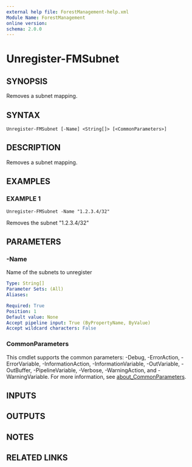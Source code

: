 ```yaml
---
external help file: ForestManagement-help.xml
Module Name: ForestManagement
online version:
schema: 2.0.0
---
```


# Unregister-FMSubnet

## SYNOPSIS
Removes a subnet mapping.

## SYNTAX

```
Unregister-FMSubnet [-Name] <String[]> [<CommonParameters>]
```

## DESCRIPTION
Removes a subnet mapping.

## EXAMPLES

### EXAMPLE 1
```
Unregister-FMSubnet -Name "1.2.3.4/32"
```

Removes the subnet "1.2.3.4/32"

## PARAMETERS

### -Name
Name of the subnets to unregister

```yaml
Type: String[]
Parameter Sets: (All)
Aliases:

Required: True
Position: 1
Default value: None
Accept pipeline input: True (ByPropertyName, ByValue)
Accept wildcard characters: False
```

### CommonParameters
This cmdlet supports the common parameters: -Debug, -ErrorAction, -ErrorVariable, -InformationAction, -InformationVariable, -OutVariable, -OutBuffer, -PipelineVariable, -Verbose, -WarningAction, and -WarningVariable. For more information, see [about_CommonParameters](http://go.microsoft.com/fwlink/?LinkID=113216).

## INPUTS

## OUTPUTS

## NOTES

## RELATED LINKS
